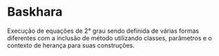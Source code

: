 # Baskhara
Execução de equações de 2° grau sendo definida de várias formas diferentes com a inclusão de método utilizando classes, parâmetros e o contexto de herança para suas construções.
